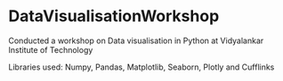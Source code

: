 # DataVisualisationWorkshop
Conducted a workshop on Data visualisation in Python at Vidyalankar Institute of Technology

Libraries used: Numpy, Pandas, Matplotlib, Seaborn, Plotly and Cufflinks
